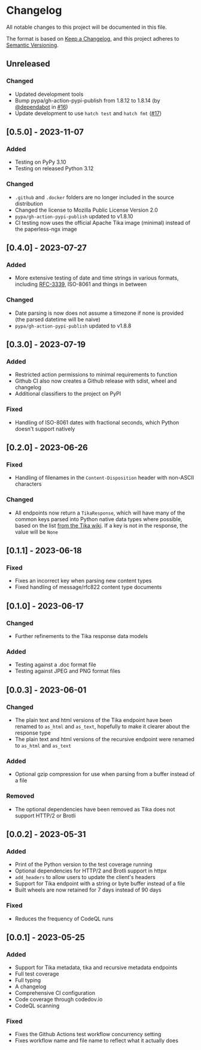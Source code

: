 # Changelog

All notable changes to this project will be documented in this file.

The format is based on [Keep a Changelog](https://keepachangelog.com/en/1.0.0/),
and this project adheres to [Semantic Versioning](https://semver.org/spec/v2.0.0.html).

## Unreleased

### Changed

- Updated development tools
- Bump pypa/gh-action-pypi-publish from 1.8.12 to 1.8.14 (by [@dependabot](https://github.com/apps/dependabot) in [#16](https://github.com/stumpylog/tika-client/pull/16))
- Update development to use `hatch test` and `hatch fmt` ([#17](https://github.com/stumpylog/tika-client/pull/17))

## [0.5.0] - 2023-11-07

### Added

- Testing on PyPy 3.10
- Testing on released Python 3.12

### Changed

- `.github` and `.docker` folders are no longer included in the source distribution
- Changed the license to Mozilla Public License Version 2.0
- `pypa/gh-action-pypi-publish` updated to v1.8.10
- CI testing now uses the official Apache Tika image (minimal) instead of the paperless-ngx image

## [0.4.0] - 2023-07-27

### Added

- More extensive testing of date and time strings in various formats, including
  [RFC-3339](https://www.ietf.org/rfc/rfc3339.txt), ISO-8061 and things in between

### Changed

- Date parsing is now does not assume a timezone if none is provided (the parsed datetime will be naive)
- `pypa/gh-action-pypi-publish` updated to v1.8.8

## [0.3.0] - 2023-07-19

### Added

- Restricted action permissions to minimal requirements to function
- Github CI also now creates a Github release with sdist, wheel and changelog
- Additional classifiers to the project on PyPI

### Fixed

- Handling of ISO-8061 dates with fractional seconds, which Python doesn't support natively

## [0.2.0] - 2023-06-26

### Fixed

- Handling of filenames in the `Content-Disposition` header with non-ASCII characters

### Changed

- All endpoints now return a `TikaResponse`, which will have many of the common keys parsed into Python
  native data types where possible, based on the list [from the Tika wiki](https://cwiki.apache.org/confluence/display/TIKA/Metadata+Overview).
  If a key is not in the response, the value will be `None`

## [0.1.1] - 2023-06-18

### Fixed

- Fixes an incorrect key when parsing new content types
- Fixed handling of message/rfc822 content type documents

## [0.1.0] - 2023-06-17

### Changed

- Further refinements to the Tika response data models

### Added

- Testing against a .doc format file
- Testing against JPEG and PNG format files

## [0.0.3] - 2023-06-01

### Changed

- The plain text and html versions of the Tika endpoint have been renamed to `as_html` and `as_text`,
  hopefully to make it clearer about the response type
- The plain text and html versions of the recursive endpoint were renamed to `as_html` and `as_text`

### Added

- Optional gzip compression for use when parsing from a buffer instead of a file

### Removed

- The optional dependencies have been removed as Tika does not support HTTP/2 or Brotli

## [0.0.2] - 2023-05-31

### Added

- Print of the Python version to the test coverage running
- Optional dependencies for HTTP/2 and Brotli support in httpx
- `add_headers` to allow users to update the client's headers
- Support for Tika endpoint with a string or byte buffer instead of a file
- Built wheels are now retained for 7 days instead of 90 days

### Fixed

- Reduces the frequency of CodeQL runs

## [0.0.1] - 2023-05-25

### Added

- Support for Tika metadata, tika and recursive metadata endpoints
- Full test coverage
- Full typing
- A changelog
- Comprehensive CI configuration
- Code coverage through codedov.io
- CodeQL scanning

### Fixed

- Fixes the Github Actions test workflow concurrency setting
- Fixes workflow name and file name to reflect what it actually does
